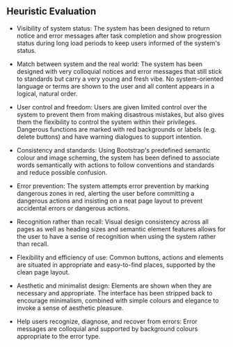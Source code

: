 ## Heuristic Evaluation

* Visibility of system status: The system has been designed to return notice and error messages after task completion and show progression status during long load periods to keep users informed of the system's status.
 
* Match between system and the real world: The system has been designed with very colloquial notices and error messages that still stick to standards but carry a very young and fresh vibe. No system-oriented language or terms are shown to the user and all content appears in a logical, natural order.

* User control and freedom: Users are given limited control over the system to prevent them from making disastrous mistakes, but also gives them the flexibility to control the system within their privileges. Dangerous functions are marked with red backgrounds or labels (e.g. delete buttons) and have warning dialogues to support intention.
 
* Consistency and standards: Using Bootstrap's predefined semantic colour and image scheming, the system has been defined to associate words semantically with actions to follow conventions and standards and reduce possible confusion.
 
* Error prevention: The system attempts error prevention by marking dangerous zones in red, alerting the user before committing a dangerous actions and insisting on a neat page layout to prevent accidental errors or dangerous actions.

* Recognition rather than recall: Visual design consistency across all pages as well as heading sizes and semantic element features allows for the user to have a sense of recognition when using the system rather than recall.

* Flexibility and efficiency of use: Common buttons, actions and elements are situated in appropriate and easy-to-find places, supported by the clean page layout.

* Aesthetic and minimalist design: Elements are shown when they are necessary and appropriate. The interface has been stripped back to encourage minimalism, combined with simple colours and elegance to invoke a sense of aesthetic pleasure.

* Help users recognize, diagnose, and recover from errors: Error messages are colloquial and supported by background colours appropriate to the error type.